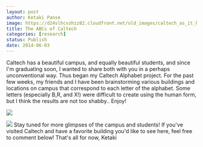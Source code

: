 ```yaml
---
layout: post
author: Ketaki Panse
image: https://d24slhcvzhzz82.cloudfront.net/old_images/caltech_as_it_happens/6a0105349b8251970b01a511c31b24970c.jpg
title: The ABCs of Caltech
categories: [research]
status: Publish
date: 2014-06-03
---
```


Caltech has a beautiful campus, and equally beautiful students, and since I'm graduating soon, I wanted to share both with you in a perhaps unconventional way. Thus began my Caltech Alphabet project. For the past few weeks, my friends and I have been brainstorming various buildings and locations on campus that correspond to each letter of the alphabet. Some letters (especially B,R, and X!) were difficult to create using the human form, but I think the results are not too shabby.. Enjoy!

![](https://d24slhcvzhzz82.cloudfront.net/old_images/caltech_as_it_happens/6a0105349b8251970b01a511c30afc970c.jpg)


![](https://d24slhcvzhzz82.cloudfront.net/old_images/caltech_as_it_happens/6a0105349b8251970b01a511c1a568970c.jpg)
Stay tuned for more glimpses of the campus and students! If you've visited Caltech and have a favorite building you'd like to see here, feel free to comment below!
That's all for now,
Ketaki
